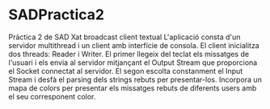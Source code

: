 # SADPractica2
Pràctica 2 de SAD Xat broadcast client textual
L'aplicació consta d'un servidor multithread i un client amb interfície de consola. El client inicialitza dos threads: Reader i Writer.
El primer llegeix del teclat els missatges de l'usuari i els envia al servidor mitjançant el Output Stream que proporciona el Socket connectat al servidor.
El segon escolta constanment el Input Stream i desfà el parsing dels strings rebuts per presentar-los. Incorpora un mapa de colors per presentar els missatges rebuts de diferents users amb el seu corresponent color.

